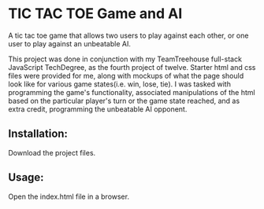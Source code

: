 # TIC TAC TOE Game and AI

A tic tac toe game that allows two users to play against each other, or one user to play against an unbeatable AI.

This project was done in conjunction with my TeamTreehouse full-stack JavaScript TechDegree, as the fourth project of twelve. Starter html and css files were provided for me, along with mockups of what the page should look like for various game states(i.e. win, lose, tie). I was tasked with programming the game's functionality, associated manipulations of the html based on the particular player's turn or the game state reached, and as extra credit, programming the unbeatable AI opponent.

## Installation:

Download the project files.

## Usage:

Open the index.html file in a browser.
